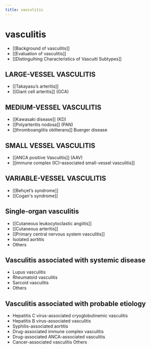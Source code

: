 ```yaml
---
title: vasculitis
---
```


# vasculitis

- [[Background of vasculitis]]
- [[Evaluation of vasculitis]]
- [[Distinguihing Characteristics of Vascuiti Subtypes]]

## LARGE-VESSEL VASCULITIS

- [[Takayasu’s arteritis]]
- [[Giant cell arteritis]] (GCA)

## MEDIUM-VESSEL VASCULITIS

- [[Kawasaki disease]] (KD)
- [[Polyarteritis nodosa]] (PAN)
- [[thromboangiitis obliterans]] Buerger disease

## SMALL VESSEL VASCULITIS

- [[ANCA positive Vasculitis]] (AAV)
- [[immune complex (IC)–associated small-vessel vasculitis]]

## VARIABLE-VESSEL VASCULITIS

- [[Behçet’s syndrome]]
- [[Cogan's syndrome]]

## Single-organ vasculitis

- [[Cutaneous leukocytoclastic angiitis]]
- [[Cutaneous arteritis]]
- [[Primary central nervous system vasculitis]]
- Isolated aortitis
- Others

## Vasculitis associated with systemic disease

- Lupus vasculitis
- Rheumatoid vasculitis
- Sarcoid vasculitis
- Others

## Vasculitis associated with probable etiology

- Hepatitis C virus-associated cryoglobulinemic vasculitis
- Hepatitis B virus-associated vasculitis
- Syphilis-associated aortitis
- Drug-associated immune complex vasculitis
- Drug-associated ANCA-associated vasculitis
- Cancer-associated vasculitis
  Others
